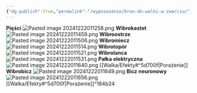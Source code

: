 ```yaml
---
{"dg-publish":true,"permalink":"/wyposazenie/bron-do-walki-w-zwarciu/","dgPassFrontmatter":true}
---
```


**Pięści**
![Pasted image 20241222011258.png](/img/user/Obrazy/Pasted%20image%2020241222011258.png)
**Wibrokastet**
![Pasted image 20241222011459.png](/img/user/Obrazy/Pasted%20image%2020241222011459.png)
**Wibroostrze**
![Pasted image 20241222011506.png](/img/user/Obrazy/Pasted%20image%2020241222011506.png)
**Wibromiecz**
![Pasted image 20241222011514.png](/img/user/Obrazy/Pasted%20image%2020241222011514.png)
**Wibrotopór**
![Pasted image 20241222011521.png](/img/user/Obrazy/Pasted%20image%2020241222011521.png)
**Wibrolanca**
![Pasted image 20241222011531.png](/img/user/Obrazy/Pasted%20image%2020241222011531.png)
**Pałka elektryczna**
![Pasted image 20241222011640.png](/img/user/Obrazy/Pasted%20image%2020241222011640.png)
[[Walka/Efekty#^5d700f\|Porażenie]]
**Wibrobicz**
![Pasted image 20241222011649.png](/img/user/Obrazy/Pasted%20image%2020241222011649.png)
**Bicz neuronowy**
![Pasted image 20241222011656.png](/img/user/Obrazy/Pasted%20image%2020241222011656.png)
[[Walka/Efekty#^5d700f\|Porażenie]]^184b24